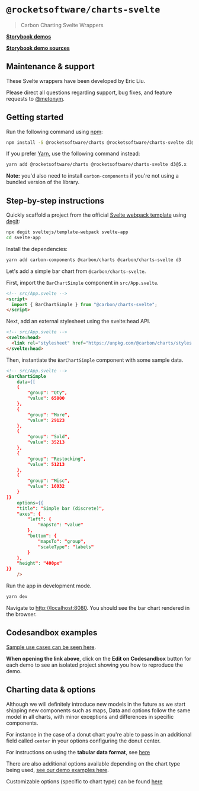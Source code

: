 # `@rocketsoftware/charts-svelte`

> Carbon Charting Svelte Wrappers

**[Storybook demos](https://carbon-design-system.github.io/carbon-charts/svelte)**

**[Storybook demo sources](https://github.com/carbon-design-system/carbon-charts/tree/master/packages/core/demo/data)**

## Maintenance & support
These Svelte wrappers have been developed by Eric Liu.

Please direct all questions regarding support, bug fixes, and feature requests to [@metonym](https://github.com/metonym).

## Getting started
Run the following command using [npm](https://www.npmjs.com/):

```bash
npm install -S @rocketsoftware/charts @rocketsoftware/charts-svelte d3@5.x
```

If you prefer [Yarn](https://yarnpkg.com/en/), use the following command
instead:

```bash
yarn add @rocketsoftware/charts @rocketsoftware/charts-svelte d3@5.x
```

**Note:** you'd also need to install `carbon-components` if you're not using a bundled version of the library.

## Step-by-step instructions

Quickly scaffold a project from the official [Svelte webpack template](https://github.com/sveltejs/template-webpack) using [degit](https://github.com/Rich-Harris/degit):

```bash
npx degit sveltejs/template-webpack svelte-app
cd svelte-app
```

Install the dependencies:

```bash
yarn add carbon-components @carbon/charts @carbon/charts-svelte d3
```

Let's add a simple bar chart from `@carbon/charts-svelte`.

First, import the `BarChartSimple` component in `src/App.svelte`.

```html
<!-- src/App.svelte -->
<script>
  import { BarChartSimple } from "@carbon/charts-svelte";
</script>
```

Next, add an external stylesheet using the svelte:head API.

```html
<!-- src/App.svelte -->
<svelte:head>
  <link rel="stylesheet" href="https://unpkg.com/@carbon/charts/styles.min.css" />
</svelte:head>
```

Then, instantiate the `BarChartSimple` component with some sample data. 

```html
<!-- src/App.svelte -->
<BarChartSimple
	data={[
	{
		"group": "Qty",
		"value": 65000
	},
	{
		"group": "More",
		"value": 29123
	},
	{
		"group": "Sold",
		"value": 35213
	},
	{
		"group": "Restocking",
		"value": 51213
	},
	{
		"group": "Misc",
		"value": 16932
	}
]}
	options={{
	"title": "Simple bar (discrete)",
	"axes": {
		"left": {
			"mapsTo": "value"
		},
		"bottom": {
			"mapsTo": "group",
			"scaleType": "labels"
		}
	},
	"height": "400px"
}}
	/>
```

Run the app in development mode.

```bash
yarn dev
```

Navigate to [http://localhost:8080](http://localhost:8080). You should see the bar chart rendered in the browser.

## Codesandbox examples
[Sample use cases can be seen here](https://carbon-design-system.github.io/carbon-charts/svelte).

**When opening the link above**, click on the **Edit on Codesandbox** button for each demo to see an isolated project showing you how to reproduce the demo.

## Charting data & options
Although we will definitely introduce new models in the future as we start shipping new components such as maps, Data and options follow the same model in all charts, with minor exceptions and differences in specific components.

For instance in the case of a donut chart you're able to pass in an additional field called `center` in your options configuring the donut center.

For instructions on using the **tabular data format**, see [here](https://carbon-design-system.github.io/carbon-charts/?path=/story/tutorials--tabular-data-format)

There are also additional options available depending on the chart type being used, [see our demo examples here](https://github.com/carbon-design-system/carbon-charts/tree/master/packages/core/demo/data).

Customizable options (specific to chart type) can be found [here](https://carbon-design-system.github.io/carbon-charts/documentation/modules/_interfaces_charts_.html)
